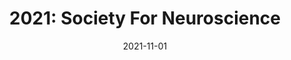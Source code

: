 ---
title: "2021: Society For Neuroscience"
conference_id: "SFN_2021"
date: 2021-11-01
location: "Chicago, Illinois, USA"
layout: conference
---